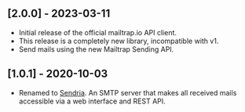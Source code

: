 ## [2.0.0] - 2023-03-11

- Initial release of the official mailtrap.io API client.
- This release is a completely new library, incompatible with v1.
- Send mails using the new Mailtrap Sending API.

## [1.0.1] - 2020-10-03

- Renamed to [Sendria](https://github.com/msztolcman/sendria). An SMTP server that makes all received mails accessible via a web interface and REST API.
